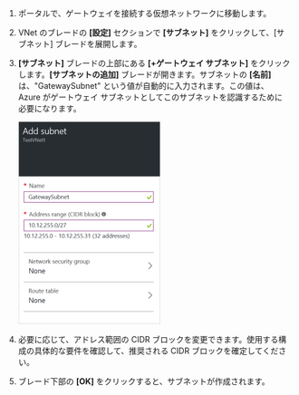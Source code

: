1. ポータルで、ゲートウェイを接続する仮想ネットワークに移動します。

2. VNet のブレードの **[設定]** セクションで **[サブネット]** をクリックして、[サブネット] ブレードを展開します。

3. **[サブネット]** ブレードの上部にある **[+ゲートウェイ サブネット]** をクリックします。**[サブネットの追加]** ブレードが開きます。サブネットの **[名前]** は、"GatewaySubnet" という値が自動的に入力されます。この値は、Azure がゲートウェイ サブネットとしてこのサブネットを認識するために必要になります。

	![Add the gateway subnet](./media/vpn-gateway-add-gwsubnet-rm-portal-include/addgwsubnet250.png)

4. 必要に応じて、アドレス範囲の CIDR ブロックを変更できます。使用する構成の具体的な要件を確認して、推奨される CIDR ブロックを確定してください。

5. ブレード下部の **[OK]** をクリックすると、サブネットが作成されます。

<!-------HONumber=AcomDC_0810_2016-->